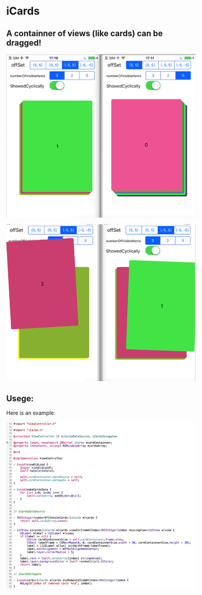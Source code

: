 # iCards
A containner of views (like cards) can be dragged!
---

![iCards](https://github.com/DingHub/ScreenShots/blob/master/0.png)

![iCards](https://github.com/DingHub/ScreenShots/blob/master/1.png)

Usege:
---
Here is an example:<br>

![iCards](https://github.com/DingHub/ScreenShots/blob/master/2.png)
